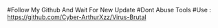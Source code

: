 #Follow My Github And Wait For New Update
#Dont Abuse Tools
#Use : https://github.com/Cyber-ArthurXzz/Virus-Brutal
